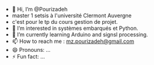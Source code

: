 - 👋 Hi, I’m @Pourizadeh
- master 1 setsis à l'université Clermont Auvergne
- c'est pour le tp du cours gestion de projet.
- 👀 I’m interested in systèmes embarqués et Python. 
- 🌱 I’m currently learning Arduino and signsl processing.
- 📫 How to reach me : mz.pourizadeh@gmail.com
- 😄 Pronouns: ...
- ⚡ Fun fact: ...

<!---
Pourizadeh/Pourizadeh is a ✨ special ✨ repository because its `README.md` (this file) appears on your GitHub profile.
You can click the Preview link to take a look at your changes.
--->
